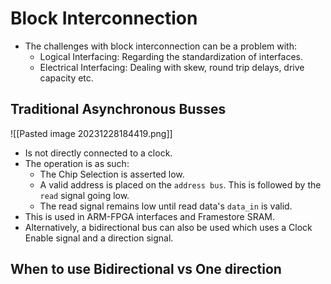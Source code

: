 # Block Interconnection
* The challenges with block interconnection can be a problem with:
	* Logical Interfacing: Regarding the standardization of interfaces.
	* Electrical Interfacing: Dealing with skew, round trip delays, drive capacity etc.

## Traditional Asynchronous Busses
![[Pasted image 20231228184419.png]]
* Is not directly connected to a clock.
* The operation is as such: 
	* The Chip Selection is asserted low.
	* A valid address is placed on the `address bus`. This is followed by the `read` signal going low.
	* The read signal remains low until read data's `data_in` is valid.
* This is used in ARM-FPGA interfaces and Framestore SRAM.
* Alternatively, a bidirectional bus can also be used which uses a Clock Enable signal and a direction signal.

## When to use Bidirectional vs One direction